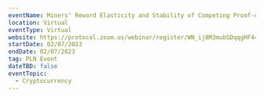 ```yaml
---
eventName: Miners' Reward Elasticity and Stability of Competing Proof-of-Work Cryptocurrencies
location: Virtual
eventType: Virtual
website: https://protocol.zoom.us/webinar/register/WN_ij8M3mubSDqqgHF44Y8YoA
startDate: 02/07/2023
endDate: 02/07/2023
tag: PLN Event
dateTBD: false
eventTopic:
  - Cryptocurrency
---
```

